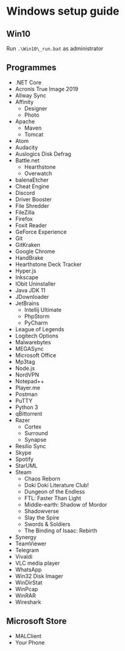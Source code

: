 # Windows setup guide

## Win10
Run `.\Win10\_run.bat` as administrator

## Programmes

- .NET Core
- Acronis True Image 2019
- Allway Sync
- Affinity
  - Designer
  - Photo
- Apache
  - Maven
  - Tomcat
- Atom
- Audacity
- Auslogics Disk Defrag
- Battle.net
  - Hearthstone
  - Overwatch
- balenaEtcher
- Cheat Engine
- Discord
- Driver Booster
- File Shredder
- FileZilla
- Firefox
- Foxit Reader
- GeForce Experience
- Git
- GitKraken
- Google Chrome
- HandBrake
- Hearthstone Deck Tracker
- Hyper.js
- Inkscape
- IObit Uninstaller
- Java JDK 11
- JDownloader
- JetBrains
  - Intellij Ultimate
  - PhpStorm
  - PyCharm
- League of Legends
- Logitech Options
- Malwarebytes
- MEGASync
- Microsoft Office
- Mp3tag
- Node.js
- NordVPN
- Notepad++
- Player.me
- Postman
- PuTTY
- Python 3
- qBittorrent
- Razer
  - Cortex
  - Surround
  - Synapse
- Resilio Sync
- Skype
- Spotify
- StarUML
- Steam
  - Chaos Reborn
  - Doki Doki Literature Club!
  - Dungeon of the Endless
  - FTL: Faster Than Light
  - Middle-earth: Shadow of Mordor
  - Shadowverse
  - Slay the Spire
  - Swords & Soldiers
  - The Binding of Isaac: Rebirth
- Synergy
- TeamViewer
- Telegram
- Vivaldi
- VLC media player
- WhatsApp
- Win32 Disk Imager
- WinDirStat
- WinPcap
- WinRAR
- Wireshark

## Microsoft Store
- MALClient
- Your Phone
